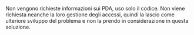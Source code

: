Non vengono richieste informazioni sui PDA, uso solo il codice. Non viene richiesta neanche la loro gestione degli accessi, quindi la lascio come ulteriore sviluppo del problema e non la prendo in considerazione in questa soluzione. 